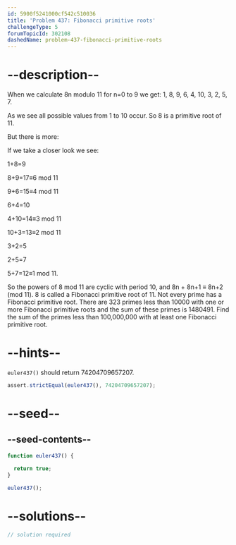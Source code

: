 ```yaml
---
id: 5900f5241000cf542c510036
title: 'Problem 437: Fibonacci primitive roots'
challengeType: 5
forumTopicId: 302108
dashedName: problem-437-fibonacci-primitive-roots
---
```


# --description--

When we calculate 8n modulo 11 for n=0 to 9 we get: 1, 8, 9, 6, 4, 10, 3, 2, 5, 7.

As we see all possible values from 1 to 10 occur. So 8 is a primitive root of 11.

But there is more:

If we take a closer look we see:

1+8=9

8+9=17≡6 mod 11

9+6=15≡4 mod 11

6+4=10

4+10=14≡3 mod 11

10+3=13≡2 mod 11

3+2=5

2+5=7

5+7=12≡1 mod 11.

So the powers of 8 mod 11 are cyclic with period 10, and 8n + 8n+1 ≡ 8n+2 (mod 11). 8 is called a Fibonacci primitive root of 11. Not every prime has a Fibonacci primitive root. There are 323 primes less than 10000 with one or more Fibonacci primitive roots and the sum of these primes is 1480491. Find the sum of the primes less than 100,000,000 with at least one Fibonacci primitive root.

# --hints--

`euler437()` should return 74204709657207.

```js
assert.strictEqual(euler437(), 74204709657207);
```

# --seed--

## --seed-contents--

```js
function euler437() {

  return true;
}

euler437();
```

# --solutions--

```js
// solution required
```
